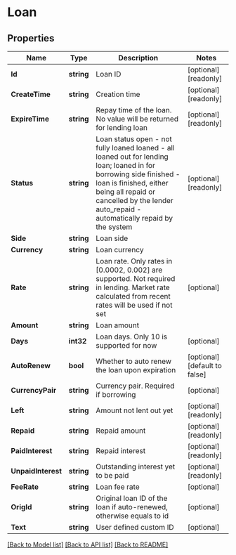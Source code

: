 # Loan

## Properties

Name | Type | Description | Notes
------------ | ------------- | ------------- | -------------
**Id** | **string** | Loan ID | [optional] [readonly] 
**CreateTime** | **string** | Creation time | [optional] [readonly] 
**ExpireTime** | **string** | Repay time of the loan. No value will be returned for lending loan | [optional] [readonly] 
**Status** | **string** | Loan status  open - not fully loaned loaned - all loaned out for lending loan; loaned in for borrowing side finished - loan is finished, either being all repaid or cancelled by the lender auto_repaid - automatically repaid by the system | [optional] [readonly] 
**Side** | **string** | Loan side | 
**Currency** | **string** | Loan currency | 
**Rate** | **string** | Loan rate. Only rates in [0.0002, 0.002] are supported.  Not required in lending. Market rate calculated from recent rates will be used if not set | [optional] 
**Amount** | **string** | Loan amount | 
**Days** | **int32** | Loan days. Only 10 is supported for now | [optional] 
**AutoRenew** | **bool** | Whether to auto renew the loan upon expiration | [optional] [default to false]
**CurrencyPair** | **string** | Currency pair. Required if borrowing | [optional] 
**Left** | **string** | Amount not lent out yet | [optional] [readonly] 
**Repaid** | **string** | Repaid amount | [optional] [readonly] 
**PaidInterest** | **string** | Repaid interest | [optional] [readonly] 
**UnpaidInterest** | **string** | Outstanding interest yet to be paid | [optional] [readonly] 
**FeeRate** | **string** | Loan fee rate | [optional] 
**OrigId** | **string** | Original loan ID of the loan if auto-renewed, otherwise equals to id | [optional] 
**Text** | **string** | User defined custom ID | [optional] 

[[Back to Model list]](../README.md#documentation-for-models) [[Back to API list]](../README.md#documentation-for-api-endpoints) [[Back to README]](../README.md)


